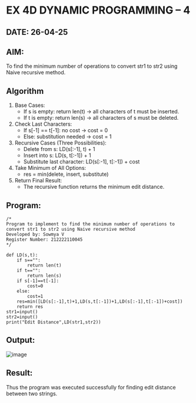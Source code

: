 # EX 4D DYNAMIC PROGRAMMING – 4
## DATE: 26-04-25
## AIM:
To find the minimum number of operations to convert str1 to str2 using Naive recursive method.
## Algorithm
1. Base Cases:
   - If s is empty: return len(t) → all characters of t must be inserted.
   - If t is empty: return len(s) → all characters of s must be deleted.
2. Check Last Characters:
   - If s[-1] == t[-1]: no cost → cost = 0
   - Else: substitution needed → cost = 1
3. Recursive Cases (Three Possibilities):
   - Delete from s: LD(s[:-1], t) + 1
   - Insert into s: LD(s, t[:-1]) + 1
   - Substitute last character: LD(s[:-1], t[:-1]) + cost
4. Take Minimum of All Options:
   - res = min(delete, insert, substitute)
5. Return Final Result:
   - The recursive function returns the minimum edit distance.
## Program:
```
/*
Program to implement to find the minimum number of operations to convert str1 to str2 using Naive recursive method
Developed by: Sowmya V
Register Number: 212222110045
*/

def LD(s,t):
	if s=="":
		return len(t)
	if t=="":
		return len(s)
	if s[-1]==t[-1]:
		cost=0
	else:
		cost=1
	res=min([LD(s[:-1],t)+1,LD(s,t[:-1])+1,LD(s[:-1],t[:-1])+cost])
	return res
str1=input()
str2=input()
print("Edit Distance",LD(str1,str2))
```
## Output:
![image](https://github.com/user-attachments/assets/b86bdc88-9af9-4d52-8a20-a5aa90f76bb7)

## Result:
Thus the program was executed successfully for finding edit distance between two strings.
